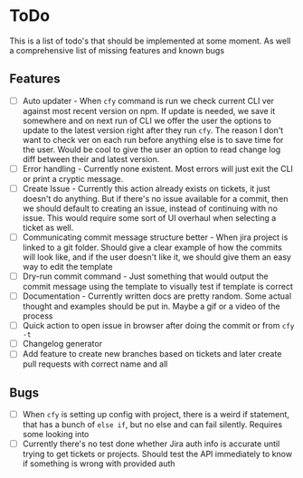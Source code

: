 # ToDo

This is a list of todo's that should be implemented at some moment. As well a comprehensive list of missing features and known bugs

## Features

- [ ] Auto updater - When `cfy` command is run we check current CLI ver against most recent version on npm. If update is needed, we save it somewhere and on next run of CLI we offer the user the options to update to the latest version right after they run `cfy`. The reason I don't want to check ver on each run before anything else is to save time for the user. Would be cool to give the user an option to read change log diff between their and latest version.
- [ ] Error handling - Currently none existent. Most errors will just exit the CLI or print a cryptic message.
- [ ] Create Issue - Currently this action already exists on tickets, it just doesn't do anything. But if there's no issue available for a commit, then we should default to creating an issue, instead of continuing with no issue. This would require some sort of UI overhaul when selecting a ticket as well.
- [ ] Communicating commit message structure better - When jira project is linked to a git folder. Should give a clear example of how the commits will look like, and if the user doesn't like it, we should give them an easy way to edit the template
- [ ] Dry-run commit command - Just something that would output the commit message using the template to visually test if template is correct
- [ ] Documentation - Currently written docs are pretty random. Some actual thought and examples should be put in. Maybe a gif or a video of the process
- [ ] Quick action to open issue in browser after doing the commit or from `cfy -t`
- [ ] Changelog generator
- [ ] Add feature to create new branches based on tickets and later create pull requests with correct name and all

## Bugs

- [ ] When `cfy` is setting up config with project, there is a weird if statement, that has a bunch of `else if`, but no else and can fail silently. Requires some looking into
- [ ] Currently there's no test done whether Jira auth info is accurate until trying to get tickets or projects. Should test the API immediately to know if something is wrong with provided auth
